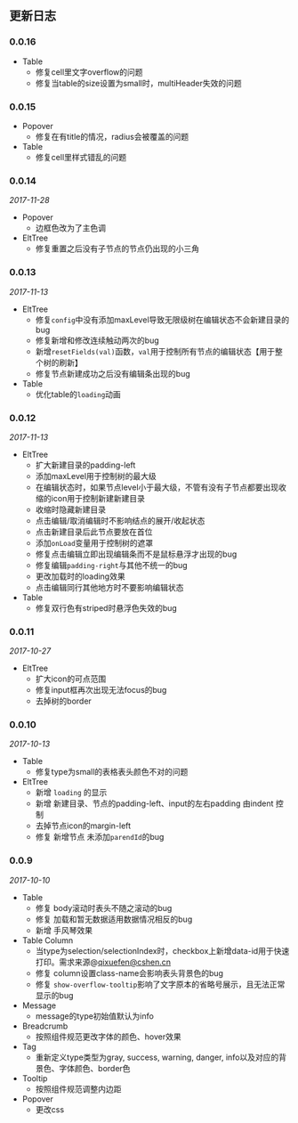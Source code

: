 ## 更新日志

### 0.0.16
- Table
    - 修复cell里文字overflow的问题
    - 修复当table的size设置为small时，multiHeader失效的问题
### 0.0.15
- Popover
    - 修复在有title的情况，radius会被覆盖的问题
- Table
    - 修复cell里样式错乱的问题

### 0.0.14
*2017-11-28*

- Popover
    - 边框色改为了主色调
- EltTree
    - 修复重置之后没有子节点的节点仍出现的小三角

### 0.0.13
*2017-11-13*

- EltTree
    - 修复`config`中没有添加maxLevel导致无限级树在编辑状态不会新建目录的bug
    - 修复新增和修改连续触动两次的bug
    - 新增`resetFields(val)`函数，`val`用于控制所有节点的编辑状态【用于整个树的刷新】
    - 修复节点新建成功之后没有编辑条出现的bug
- Table
    - 优化table的`loading`动画

### 0.0.12
*2017-11-13*

- EltTree
    - 扩大新建目录的padding-left
    - 添加maxLevel用于控制树的最大级
    - 在编辑状态时，如果节点level小于最大级，不管有没有子节点都要出现收缩的icon用于控制新建新建目录
    - 收缩时隐藏新建目录
    - 点击编辑/取消编辑时不影响结点的展开/收起状态
    - 点击新建目录后此节点要放在首位
    - 添加`onLoad`变量用于控制树的遮罩
    - 修复点击编辑立即出现编辑条而不是鼠标悬浮才出现的bug
    - 修复编辑`padding-right`与其他不统一的bug
    - 更改加载时的loading效果
    - 点击编辑同行其他地方时不要影响编辑状态
- Table
    - 修复双行色有striped时悬浮色失效的bug

### 0.0.11
*2017-10-27*

- EltTree
    - 扩大icon的可点范围
    - 修复input框再次出现无法focus的bug
    - 去掉树的border

### 0.0.10
*2017-10-13*

- Table
    - 修复type为small的表格表头颜色不对的问题
- EltTree
    - 新增 `loading` 的显示
    - 新增 新建目录、节点的padding-left、input的左右padding 由indent 控制
    - 去掉节点icon的margin-left
    - 修复 新增节点 未添加`parendId`的bug

### 0.0.9
*2017-10-10*

- Table
    - 修复 body滚动时表头不随之滚动的bug
    - 修复 加载和暂无数据适用数据情况相反的bug
    - 新增 手风琴效果
- Table Column
    - 当type为selection/selectionIndex时，checkbox上新增data-id用于快速打印。需求来源@qixuefen@cshen.cn
    - 修复 column设置class-name会影响表头背景色的bug
    - 修复 `show-overflow-tooltip`影响了文字原本的省略号展示，且无法正常显示的bug
- Message
    - message的type初始值默认为info
- Breadcrumb
    - 按照组件规范更改字体的颜色、hover效果
- Tag
    - 重新定义type类型为gray, success, warning, danger, info以及对应的背景色、字体颜色、border色
- Tooltip
    - 按照组件规范调整内边距
- Popover
    - 更改css
